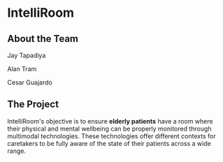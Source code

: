 # IntelliRoom

## About the Team

Jay Tapadiya


Alan Tram


Cesar Guajardo


## The Project

IntelliRoom's objective is to ensure **elderly patients** have a room where their physical and mental wellbeing can be properly monitored through multimodal technologies. These technologies offer different contexts for caretakers to be fully aware of the state of their patients across a wide range. 

